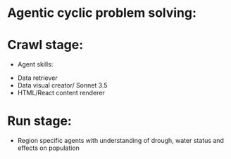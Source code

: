 # Agentic cyclic problem solving:

# Crawl stage:
* Agent skills: 
- Data retriever
- Data visual creator/ Sonnet 3.5
- HTML/React content renderer

# Run stage:
- Region specific agents with understanding of drough, water status and effects on population


